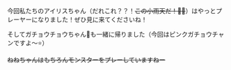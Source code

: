 今回私たちのアイリスちゃん（だれこれ？？！<del>この小雨天だ！🐧🧣</del>）はやっとプレーヤーになりました！ぜひ見に来てくださいね！

そしてガチョウチョウちゃん🦢も一緒に帰りました（今回はピンクガチョウチャンですよ〜⭐️）

<del>ねねちゃんはもちろんモンスターをプレーしていますねー</del>
